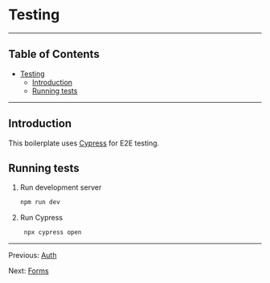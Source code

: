 # Testing

---

## Table of Contents <!-- omit in toc -->

- [Testing](#testing)
  - [Introduction](#introduction)
  - [Running tests](#running-tests)

---

## Introduction

This boilerplate uses [Cypress](https://www.cypress.io/) for E2E testing.

## Running tests

1. Run development server

   ```bash
   npm run dev
   ```

1. Run Cypress

   ```bash
    npx cypress open
    ```

---

Previous: [Auth](auth.md)

Next: [Forms](forms.md)
